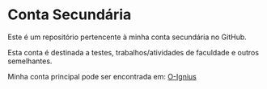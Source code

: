 # Conta Secundária

Este é um repositório pertencente à minha conta secundária no GitHub.

Esta conta é destinada a testes, trabalhos/atividades de faculdade e outros semelhantes.

Minha conta principal pode ser encontrada em:
[O-Ignius](https://github.com/O-Ignius)
